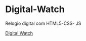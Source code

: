 # Digital-Watch
 Relogio digital com HTML5-CSS- JS

<a href="https://bmrnice.github.io/Digital-Watch/">Digital Watch</a> 
